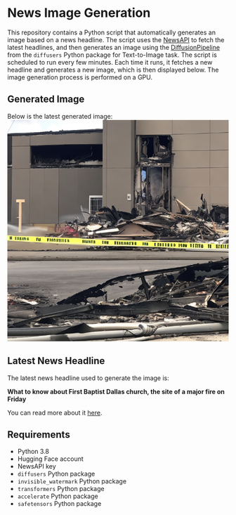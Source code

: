 # News Image Generation
This repository contains a Python script that automatically generates an image based on a news headline. The script uses the [NewsAPI](https://newsapi.org/) to fetch the latest headlines, and then generates an image using the [DiffusionPipeline](https://github.com/huggingface/diffusers) from the `diffusers` Python package for Text-to-Image task.
The script is scheduled to run every few minutes. Each time it runs, it fetches a new headline and generates a new image, which is then displayed below. The image generation process is performed on a GPU.

## Generated Image
Below is the latest generated image:
![Generated Image](image.png)

## Latest News Headline
The latest news headline used to generate the image is:

**What to know about First Baptist Dallas church, the site of a major fire on Friday**

You can read more about it [here](https://news.google.com/rss/articles/CBMiiwFodHRwczovL3d3dy5kYWxsYXNuZXdzLmNvbS9uZXdzL3B1YmxpYy1zYWZldHkvMjAyNC8wNy8xOS93aGF0LXRvLWtub3ctYWJvdXQtZmlyc3QtYmFwdGlzdC1kYWxsYXMtY2h1cmNoLXRoZS1zaXRlLW9mLWEtbWFqb3ItZmlyZS1vbi1mcmlkYXkv0gGaAWh0dHBzOi8vd3d3LmRhbGxhc25ld3MuY29tL25ld3MvcHVibGljLXNhZmV0eS8yMDI0LzA3LzE5L3doYXQtdG8ta25vdy1hYm91dC1maXJzdC1iYXB0aXN0LWRhbGxhcy1jaHVyY2gtdGhlLXNpdGUtb2YtYS1tYWpvci1maXJlLW9uLWZyaWRheS8_b3V0cHV0VHlwZT1hbXA?oc=5).

## Requirements
- Python 3.8
- Hugging Face account
- NewsAPI key
- `diffusers` Python package
- `invisible_watermark` Python package
- `transformers` Python package
- `accelerate` Python package
- `safetensors` Python package
